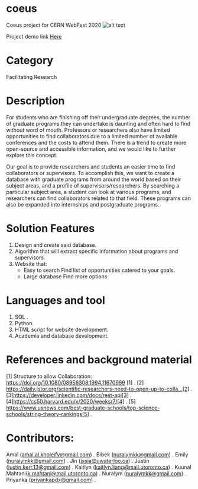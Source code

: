 # coeus
Coeus project for CERN WebFest 2020
![alt text][logo]

[logo]: https://coeus.netlify.app/img/logo.png "Logo Title Text 2"
Project demo link [Here](https://coeus.netlify.app/)

# Category
Facilitating Research

# Description
For students who are finishing off their undergraduate degrees, the number of graduate programs they can undertake is daunting and often hard to find without word of mouth. Professors or researchers also have limited opportunities to find collaborators due to a limited number of available conferences and the costs to attend them. There is a trend to create more open-source and accessible information, and we would like to further explore this concept.

Our goal is to provide researchers and students an easier time to find collaborators or supervisors. To accomplish this, we want to create a database with graduate programs from around the world based on their subject areas, and a profile of supervisors/researchers. By searching a particular subject area, a student can look at various programs, and researchers can find collaborators related to that field. These programs can also be expanded into internships and postgraduate programs.

# Solution Features
1.  Design and create said database.
2.  Algorithm that will extract specific information about programs and supervisors.
3. Website that:
    - Easy to search
    Find list of opportunities catered to your goals.
    - Large database
    Find more options

# Languages and tool
1. SQL .
2. Python.
3. HTML script for website development.
4. Academia and database development.


# References and background material
[1] Structure to allow Collaboration: https://doi.org/10.1080/08956308.1994.11670969 [1] .
[2] https://daily.jstor.org/scientific-researchers-need-to-open-up-to-colla…[2] .
[3]https://developer.linkedin.com/docs/rest-api[3] .
[4]https://cs50.harvard.edu/x/2020/weeks/7/[4] .
[5] https://www.usnews.com/best-graduate-schools/top-science-schools/string-theory-rankings[5] .


# Contributors:
Amal (amal.al.kholeify@gmail.com) .
Bibek (nuraiymkk@gmail.com) .
Emily (nuraiymkk@gmail.com) .
Jin (jssia@uwaterloo.ca) .
Justin (justin.kerr.13@gmail.com) .
Kaitlyn (kaitlyn.liang@mail.utoronto.ca) .
Kuunal Mahtani(k.mahtani@mail.utoronto.ca) .
Nuraiym (nuraiymkk@gmail.com) .
Priyanka (priyankapdx@gmail.com) .

